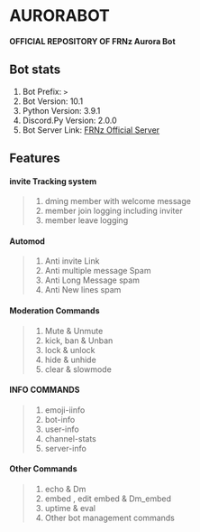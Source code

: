 # AURORABOT
#### OFFICIAL REPOSITORY OF FRNz Aurora Bot

## Bot stats
1) Bot Prefix: `>`
2) Bot Version: 10.1
3) Python Version: 3.9.1 
4) Discord.Py Version: 2.0.0
5) Bot Server Link: [FRNz Official Server]( https://discord.gg/kbb3tG3BPz)
## Features
#### invite Tracking system
   >1) dming member with welcome message
   >2) member join logging including inviter
   >3) member leave logging
#### Automod
   >1) Anti invite Link
   >2) Anti multiple message Spam
   >3) Anti Long Message spam
   >4) Anti New lines spam
#### Moderation Commands
   >1) Mute & Unmute
   >2) kick, ban & Unban
   >3) lock & unlock
   >4) hide & unhide
   >5) clear & slowmode
#### INFO COMMANDS
   >1) emoji-iinfo
   >2) bot-info 
   >3) user-info 
   >4) channel-stats 
   >5) server-info
#### Other Commands
   >1) echo & Dm
   >2) embed , edit embed & Dm_embed
   >3) uptime & eval
   >4) Other bot management commands
